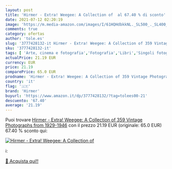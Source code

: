 ```yaml
---
layout: post
title: 'Hirmer - Extra! Weegee: A Collection of  al 67.40 % di sconto'
date: 2021-07-12 02:20:19
image: 'https://m.media-amazon.com/images/I/61HQHdbkkNL._SL500_._SL400_.jpg'
comments: true
category: ofertas
author: 'tole.es'
slug: '3777428132-it Hirmer - Extra! Weegee: A Collection of 359 Vintage...'
sku: '3777428132-it'
tags: [ 'Arte, cinema e fotografia','Fotografia','Libri','Singoli fotografi','hirmer', ]
actualPrice: 21.19 EUR
currency: EUR
price: 21.19
comparePrice: 65.0 EUR
prodname: 'Hirmer - Extra! Weegee: A Collection of 359 Vintage Photographs from 1929-1946'
country: 'it'
flag: '🇮🇹'
brand: 'Hirmer'
buyurl: 'https://www.amazon.it/dp/3777428132/?tag=tolees00-21'
descuento: '67.40'
average: '21.19'
---
```


Puoi trovare [Hirmer - Extra! Weegee: A Collection of 359 Vintage Photographs from 1929-1946](https://www.amazon.it/dp/3777428132/?tag=tolees00-21) con il prezzo 21.19 EUR (originale: 65.0 EUR) 67.40 % sconto qui:

[![Hirmer - Extra! Weegee: A Collection of ](https://m.media-amazon.com/images/I/61HQHdbkkNL._SL500_._SL400_.jpg)](https://www.amazon.it/dp/3777428132/?tag=tolees00-21)

ℹ️:


[🛒 Acquista qui!!](https://www.amazon.it/dp/3777428132/?tag=tolees00-21)

